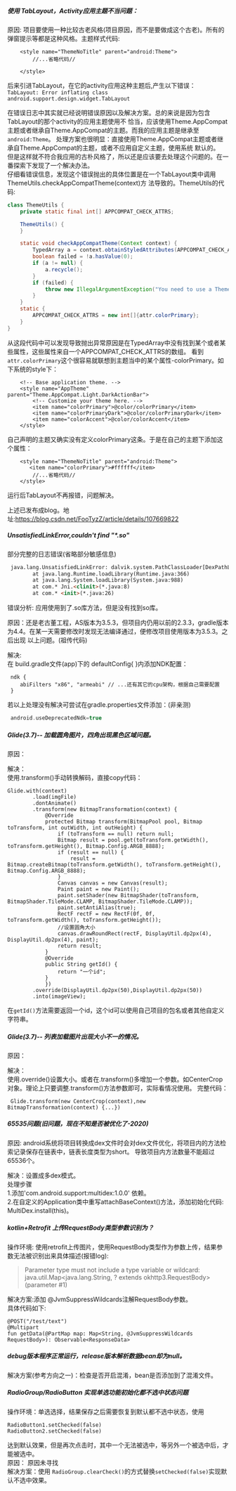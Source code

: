 ##### 使用 TabLayout，Activity应用主题不当问题：
原因: 项目要使用一种比较古老风格(项目原因，而不是要做成这个古老)。所有的弹窗提示等都是这种风格。主题样式代码:
```
    <style name="ThemeNoTitle" parent="android:Theme">
        //...省略代码//
        
    </style>
```
后来引进TabLayout，在它的activity应用这种主题后,产生以下错误：  
`TabLayout: Error inflating class android.support.design.widget.TabLayout`  

在错误日志中其实就已经说明错误原因以及解决方案。总的来说是因为包含TabLayout的那个activity的应用主题使用不
恰当，应该使用Theme.AppCompat主题或者继承自Theme.AppCompat的主题。而我的应用主题是继承至`android:Theme`。
处理方案也很明显：直接使用Theme.AppCompat主题或者继承自Theme.AppCompat的主题，或者不应用自定义主题，使用系统
默认的。   
但是这样就不符合我应用的古朴风格了，所以还是应该要去处理这个问题的。在一番探索下发现了一个解决办法。  
仔细看错误信息，发现这个错误抛出的具体位置是在一个TabLayout类中调用ThemeUtils.checkAppCompatTheme(context)方
法导致的。ThemeUtils的代码:
```java
class ThemeUtils {
    private static final int[] APPCOMPAT_CHECK_ATTRS;

    ThemeUtils() {
    }

    static void checkAppCompatTheme(Context context) {
        TypedArray a = context.obtainStyledAttributes(APPCOMPAT_CHECK_ATTRS);
        boolean failed = !a.hasValue(0);
        if (a != null) {
            a.recycle();
        }
        if (failed) {
            throw new IllegalArgumentException("You need to use a Theme.AppCompat theme (or descendant) with the design library.");
        }
    }
    static {
        APPCOMPAT_CHECK_ATTRS = new int[]{attr.colorPrimary};
    }
}
```
从这段代码中可以发现导致抛出异常原因是在TypedArray中没有找到某个或者某些属性，这些属性来自一个APPCOMPAT_CHECK_ATTRS的数组。
看到``attr.colorPrimary``这个很容易就联想到主题当中的某个属性-colorPrimary。如下系统的style下：
```
    <!-- Base application theme. -->
    <style name="AppTheme" parent="Theme.AppCompat.Light.DarkActionBar">
        <!-- Customize your theme here. -->
        <item name="colorPrimary">@color/colorPrimary</item>
        <item name="colorPrimaryDark">@color/colorPrimaryDark</item>
        <item name="colorAccent">@color/colorAccent</item>
    </style>
```
自己声明的主题又确实没有定义colorPrimary这条。于是在自己的主题下添加这个属性：
```
    <style name="ThemeNoTitle" parent="android:Theme">
       <item name="colorPrimary">#ffffff</item>
        //...省略代码//
    </style>
```
运行后TabLayout不再报错，问题解决。  

上述已发布成blog。地址:<https://blog.csdn.net/FooTyzZ/article/details/107669822>

<p>

##### UnsatisfiedLinkError,couldn't find "*.so"

部分完整的日志错误(省略部分敏感信息)
```html
 java.lang.UnsatisfiedLinkError: dalvik.system.PathClassLoader[DexPathList[[zip file "*.base.apk"],nativeLibraryDirectories=[/vendor/lib, /system/lib]]] couldn't find "***.so"
        at java.lang.Runtime.loadLibrary(Runtime.java:366)
        at java.lang.System.loadLibrary(System.java:988)
        at com.* Jni.<clinit>(*.java:8)
        at com.* <init>(*.java:26)
```
错误分析: 应用使用到了.so库方法，但是没有找到so库。  

原因：还是老古董工程，AS版本为3.5.3，但项目内仍用以前的2.3.3，gradle版本为4.4。在某一天需要修改时发现无法编译通过，便修改项目使用版本为3.5.3。之后出现
以上问题。(祖传代码)

解决:   
在 build.gradle文件(app)下的 defaultConfig{ }内添加NDK配置：
```
 ndk {
    abiFilters "x86", "armeabi" // ...还有其它的cpu架构，根据自己需要配置
 }
```
若以上处理没有解决可尝试在gradle.properties文件添加：(非亲测)
```groovy
 android.useDeprecatedNdk=true
```

<p>

##### Glide(3.7)-- 加载圆角图片，四角出现黑色区域问题。  
原因：  

解决：  
使用.transform()手动转换解码，直接copy代码：
```
Glide.with(context)
        .load(imgFile)
        .dontAnimate()
        .transform(new BitmapTransformation(context) {
            @Override
            protected Bitmap transform(BitmapPool pool, Bitmap toTransform, int outWidth, int outHeight) {
                if (toTransform == null) return null;
                Bitmap result = pool.get(toTransform.getWidth(), toTransform.getHeight(), Bitmap.Config.ARGB_8888);
                if (result == null) {
                    result = Bitmap.createBitmap(toTransform.getWidth(), toTransform.getHeight(), Bitmap.Config.ARGB_8888);
                }
                Canvas canvas = new Canvas(result);
                Paint paint = new Paint();
                paint.setShader(new BitmapShader(toTransform, BitmapShader.TileMode.CLAMP, BitmapShader.TileMode.CLAMP));
                paint.setAntiAlias(true);
                RectF rectF = new RectF(0f, 0f, toTransform.getWidth(), toTransform.getHeight());
                //设置圆角大小
                canvas.drawRoundRect(rectF, DisplayUtil.dp2px(4), DisplayUtil.dp2px(4), paint);
                return result;
            }
            @Override
            public String getId() {
                return "一个id";
            }
            })
        .override(DisplayUtil.dp2px(50),DisplayUtil.dp2px(50))
        .into(imageView);
```

在`getId()`方法需要返回一个id，这个id可以使用自己项目的包名或者其他自定义字符串。

<p>

##### Glide(3.7)-- 列表加载图片出现大小不一的情况。  
原因：  

解决：  
使用.override()设置大小。或者在.transform()多增加一个参数。如CenterCrop对象。理论上只要调整.transform()方法参数即可，实际看情况使用。
完整代码：
```
 Glide.transform(new CenterCrop(context),new BitmapTransformation(context) {...})
```

<p>

##### 65535问题(旧问题，现在不知是否被优化了-2020)
原因: android系统将项目转换成dex文件时会对dex文件优化，将项目内的方法检索记录保存在链表中，链表长度类型为short。
导致项目内方法数量不能超过65536个。

解决：设置成多dex模式。   
处理步骤  
1.添加'com.android.support:multidex:1.0.0' 依赖。  
2.在自定义的Application类中重写attachBaseContext()方法，添加初始化代码: MultiDex.install(this)。

<p>

##### kotlin+Retrofit 上传RequestBody类型参数识别为？
操作环境: 使用retrofit上传图片，使用RequestBody类型作为参数上传，结果参数无法被识别出来具体描述(报错log):

> Parameter type must not include a type variable or wildcard: java.util.Map<java.lang.String, 
? extends okhttp3.RequestBody> (parameter #1)

解决方案:添加 @JvmSuppressWildcards注解RequestBody参数。  
具体代码如下:
```
@POST("/test/text")
@Multipart
fun getData(@PartMap map: Map<String, @JvmSuppressWildcards RequestBody>): Observable<ResponseData>
```
<p>

##### debug版本程序正常运行，release版本解析数据bean却为null。

解决方案(参考方向之一)：检查是否开启混淆，bean是否添加到了混淆文件。

<p>


##### RadioGroup/RadioButton 实现单选功能初始化都不选中状态问题
操作环境：单选选择，结果保存之后需要恢复到默认都不选中状态，使用
```
RadioButton1.setChecked(false)
RadioButton2.setChecked(false)
```
达到默认效果，但是再次点击时，其中一个无法被选中，等另外一个被选中后，才能被选中。  
原因： 原因未寻找  
解决方案：使用 `RadioGroup.clearCheck()`的方式替换`setChecked(false)`实现默认不选中效果。


